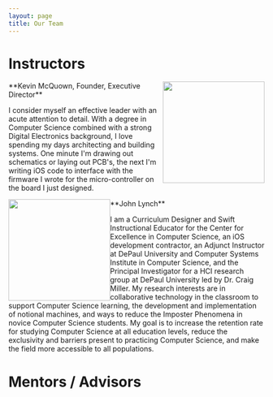 ```yaml
---
layout: page
title: Our Team
---
```


# Instructors
<img style="float: right;" width="200" padding="10px" src="../assets/img/Kevin.jpg">
**Kevin McQuown, Founder, Executive Director**

I consider myself an effective leader with an acute attention to detail. With a degree in Computer Science combined with a strong Digital Electronics background, I love spending my days architecting and building systems. One minute I'm drawing out schematics or laying out PCB's, the next I'm writing iOS code to interface with the firmware I wrote for the micro-controller on the board I just designed.

<img style="float: left;" width="200" padding="10px" src="../assets/img/LynchProfile.png">
**John Lynch**

I am a Curriculum Designer and Swift Instructional Educator for the Center for Excellence in Computer Science, an iOS development contractor, an Adjunct Instructor at DePaul University and Computer Systems Institute in Computer Science, and the Principal Investigator for a HCI research group at DePaul University led by Dr. Craig Miller. My research interests are in collaborative technology in the classroom to support Computer Science learning, the development and implementation of notional machines, and ways to reduce the Imposter Phenomena in novice Computer Science students. My goal is to increase the retention rate for studying Computer Science at all education levels, reduce the exclusivity and barriers present to practicing Computer Science, and make the field more accessible to all populations.

# Mentors / Advisors
